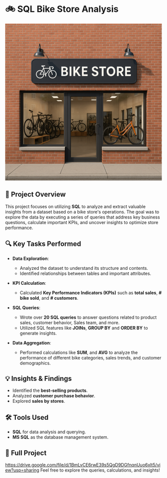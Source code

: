 # 🚲 SQL Bike Store Analysis

![Bike Store](bike.png)

## 📌 Project Overview  
This project focuses on utilizing **SQL** to analyze and extract valuable insights from a dataset based on a bike store's operations. The goal was to explore the data by executing a series of queries that address key business questions, calculate important KPIs, and uncover insights to optimize store performance.

## 🔍 Key Tasks Performed  
- **Data Exploration**:  
  - Analyzed the dataset to understand its structure and contents.  
  - Identified relationships between tables and important attributes.  

- **KPI Calculation**:  
  - Calculated **Key Performance Indicators (KPIs)** such as **total sales**, **# bike sold**, and **# customers**.  

- **SQL Queries**:  
  - Wrote over **20 SQL queries** to answer questions related to product sales, customer behavior, Sales team, and more.  
  - Utilized SQL features like **JOINs**, **GROUP BY** and **ORDER BY** to generate insights.  

- **Data Aggregation**:  
  - Performed calculations like **SUM**, and **AVG** to analyze the performance of different bike categories, sales trends, and customer demographics.

## 💡 Insights & Findings  
- Identified the **best-selling products**.
- Analyzed **customer purchase behavior**.  
- Explored **sales by stores**.


## 🛠️ Tools Used  
- **SQL** for data analysis and querying.  
- **MS SQL** as the database management system.  

## 📂 Full Project  
https://drive.google.com/file/d/1BmLvCE6rwE39s5QgD9DGfnqnUuo6xlt5/view?usp=sharing
Feel free to explore the queries, calculations, and insights!


